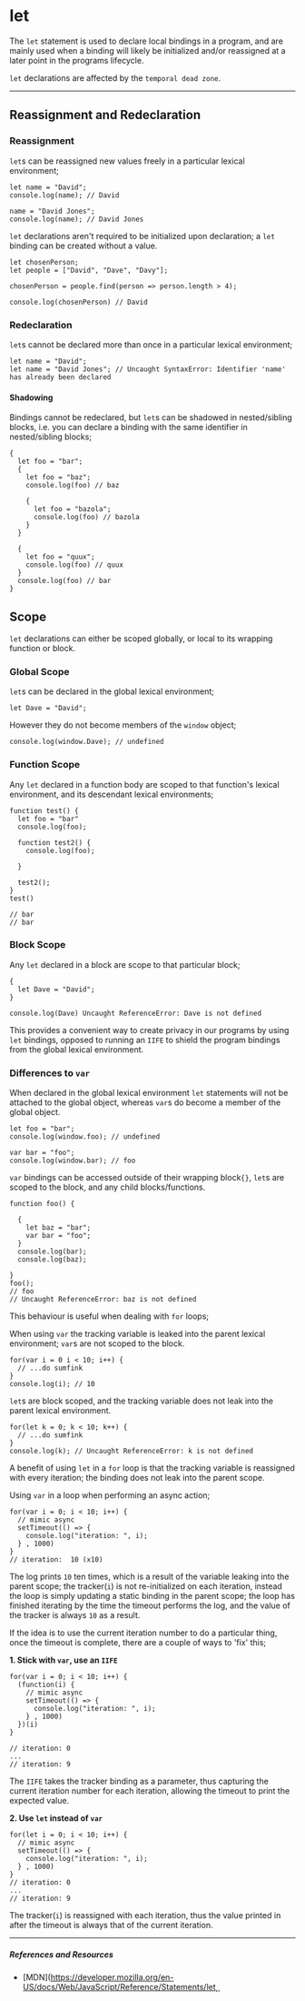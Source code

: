 # let

The `let` statement is used to declare local bindings in a program, and are mainly used when a binding will likely be initialized and/or reassigned at a later point in the programs lifecycle.

`let` declarations are affected by the `temporal dead zone`.

---

## **Reassignment and Redeclaration**

### **Reassignment**

`let`s can be reassigned new values freely in a particular lexical environment;

```
let name = "David";
console.log(name); // David

name = "David Jones";
console.log(name); // David Jones
```

`let` declarations aren't required to be initialized upon declaration; a `let` binding can be created without a value.

```
let chosenPerson;
let people = ["David", "Dave", "Davy"];

chosenPerson = people.find(person => person.length > 4);

console.log(chosenPerson) // David
```

### **Redeclaration**

`let`s cannot be declared more than once in a particular lexical environment;

```
let name = "David";
let name = "David Jones"; // Uncaught SyntaxError: Identifier 'name' has already been declared
```

#### Shadowing

Bindings cannot be redeclared, but `let`s can be shadowed in nested/sibling blocks, i.e. you can declare a binding with the same identifier in nested/sibling blocks;

```
{
  let foo = "bar";
  {
    let foo = "baz";
    console.log(foo) // baz

    {
      let foo = "bazola";
      console.log(foo) // bazola
    }
  }

  {
    let foo = "quux";
    console.log(foo) // quux
  }
  console.log(foo) // bar
}
```

## **Scope**

`let` declarations can either be scoped globally, or local to its wrapping function or block.

### **Global Scope**

`let`s can be declared in the global lexical environment;

```
let Dave = "David";
```

However they do not become members of the `window` object;

```
console.log(window.Dave); // undefined
```

### **Function Scope**

Any `let` declared in a function body are scoped to that function's lexical environment, and its descendant lexical environments;

```
function test() {
  let foo = "bar"
  console.log(foo);

  function test2() {
    console.log(foo);

  }

  test2();
}
test()

// bar
// bar
```

### **Block Scope**

Any `let` declared in a block are scope to that particular block;

```
{
  let Dave = "David";
}

console.log(Dave) Uncaught ReferenceError: Dave is not defined
```

This provides a convenient way to create privacy in our programs by using `let` bindings, opposed to running an `IIFE` to shield the program bindings from the global lexical environment.

### Differences to `var`

When declared in the global lexical environment `let` statements will not be attached to the global object, whereas `var`s do become a member of the global object.

```
let foo = "bar";
console.log(window.foo); // undefined

var bar = "foo";
console.log(window.bar); // foo
```

`var` bindings can be accessed outside of their wrapping block`{}`, `let`s are scoped to the block, and any child blocks/functions.

```
function foo() {

  {
    let baz = "bar";
    var bar = "foo";
  }
  console.log(bar);
  console.log(baz);

}
foo();
// foo
// Uncaught ReferenceError: baz is not defined
```

This behaviour is useful when dealing with `for` loops;

When using `var` the tracking variable is leaked into the parent lexical environment; `var`s are not scoped to the block.

```
for(var i = 0 i < 10; i++) {
  // ...do sumfink
}
console.log(i); // 10
```

`let`s are block scoped, and the tracking variable does not leak into the parent lexical environment.

```
for(let k = 0; k < 10; k++) {
  // ...do sumfink
}
console.log(k); // Uncaught ReferenceError: k is not defined
```

A benefit of using `let` in a `for` loop is that the tracking variable is reassigned with every iteration; the binding does not leak into the parent scope.

Using `var` in a loop when performing an async action;

```
for(var i = 0; i < 10; i++) {
  // mimic async
  setTimeout(() => {
    console.log("iteration: ", i);
  } , 1000)
}
// iteration:  10 (x10)
```

The log prints `10` ten times, which is a result of the variable leaking into the parent scope; the tracker(`i`) is not re-initialized on each iteration, instead the loop is simply updating a static binding in the parent scope; the loop has finished iterating by the time the timeout performs the log, and the value of the tracker is always `10` as a result.

If the idea is to use the current iteration number to do a particular thing, once the timeout is complete, there are a couple of ways to 'fix' this;

**1. Stick with `var`, use an `IIFE`**

```
for(var i = 0; i < 10; i++) {
  (function(i) {
    // mimic async
    setTimeout(() => {
      console.log("iteration: ", i);
    } , 1000)
  })(i)
}

// iteration: 0
...
// iteration: 9
```

The `IIFE` takes the tracker binding as a parameter, thus capturing the current iteration number for each iteration, allowing the timeout to print the expected value.

**2. Use `let` instead of `var`**

```
for(let i = 0; i < 10; i++) {
  // mimic async
  setTimeout(() => {
    console.log("iteration: ", i);
  } , 1000)
}
// iteration: 0
...
// iteration: 9
```

The tracker(`i`) is reassigned with each iteration, thus the value printed in after the timeout is always that of the current iteration.

---

##### References and Resources

- [MDN](https://developer.mozilla.org/en-US/docs/Web/JavaScript/Reference/Statements/let˛¸
